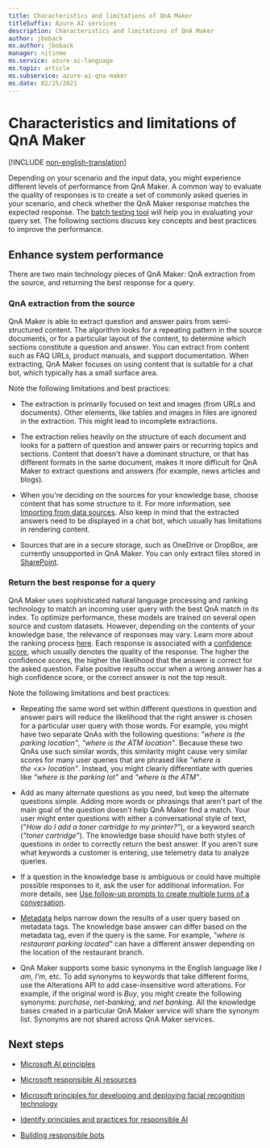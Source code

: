 ```yaml
---
title: Characteristics and limitations of QnA Maker
titleSuffix: Azure AI services
description: Characteristics and limitations of QnA Maker
author: jboback
ms.author: jboback
manager: nitinme
ms.service: azure-ai-language
ms.topic: article
ms.subservice: azure-ai-qna-maker
ms.date: 02/25/2021
---
```


# Characteristics and limitations of QnA Maker

[!INCLUDE [non-english-translation](/azure/ai-foundry/responsible-ai/includes/non-english-translation.md)]

Depending on your scenario and the input data, you might experience different levels of performance from QnA Maker. A common way to evaluate the quality of responses is to create a set of commonly asked queries in your scenario, and check whether the QnA Maker response matches the expected response. The [batch testing tool](/azure/ai-services/qnamaker/reference-tsv-format-batch-testing) will help you in evaluating your query set. The following sections discuss key concepts and best practices to improve the performance.

## Enhance system performance 

There are two main technology pieces of QnA Maker: QnA extraction from the source, and returning the best response for a query.

### QnA extraction from the source

QnA Maker is able to extract question and answer pairs from semi-structured content. The
algorithm looks for a repeating pattern in the source documents, or for a particular layout of the content, to determine which sections constitute a question and answer. You can extract from content such as FAQ URLs, product manuals, and support documentation. When extracting, QnA Maker focuses on using content that is suitable for a chat bot, which typically has a small surface area.

Note the following limitations and best practices:

- The extraction is primarily focused on text and images (from URLs and documents). Other elements, like tables and images in files are ignored in the extraction. This might lead to incomplete extractions.

- The extraction relies heavily on the structure of each document and looks for a pattern of question and answer pairs or recurring topics and sections. Content that doesn't have a dominant structure, or that has different formats in the same document, makes it more difficult for QnA Maker to extract questions and answers (for example, news articles and blogs).

- When you're deciding on the sources for your knowledge base, choose content that has some structure to it. For more information, see [Importing from data sources](/azure/ai-services/qnamaker/concepts/data-sources-and-content). Also keep in mind that the extracted answers need to be displayed in a chat bot, which usually has limitations in rendering content.

- Sources that are in a secure storage, such as OneDrive or DropBox, are currently unsupported in QnA Maker. You can only extract files stored in [SharePoint](/azure/ai-services/qnamaker/how-to/add-sharepoint-datasources).

### Return the best response for a query

QnA Maker uses sophisticated natural language processing and ranking technology to match an incoming user query with the best QnA match in its index. To optimize performance, these models are trained on several open source and custom datasets. However, depending on the contents of your knowledge base, the relevance of responses may vary. Learn more about the ranking process [here](/azure/ai-services/qnamaker/concepts/query-knowledge-base?tabs=v1). Each response is associated with a [confidence score](/azure/ai-services/qnamaker/concepts/confidence-score), which usually denotes the quality of the response. The higher the confidence scores, the higher the likelihood that the answer is correct for the asked question. False positive results occur when a wrong answer has a high confidence score, or the correct answer is not the top result.

Note the following limitations and best practices:

- Repeating the same word set within different questions in question and answer pairs will reduce the likelihood that the right answer is chosen for a particular user query with those words. For example, you might have two separate QnAs with the following questions: *"where is the parking location"*, *"where is the ATM location"*. Because these two QnAs use such similar words, this similarity might cause very similar scores for many user queries that are phrased like *\"where is the *\<x\>* location\"*. Instead, you might clearly differentiate with queries like *\"where is the parking lot\"* and *\"where is the ATM\"*. 

- Add as many alternate questions as you need, but keep the alternate questions simple. Adding more words or phrasings that aren't part of the main goal of the question doesn't help QnA Maker
find a match. Your user might enter questions with either a conversational style of text, ("*How do I add a toner cartridge to my printer?"*), or a keyword search (*"toner cartridge"*). The knowledge base should have both styles of questions in order to correctly return the best answer. If you aren't sure what keywords a customer is entering, use telemetry data to analyze queries.

- If a question in the knowledge base is ambiguous or could have multiple possible responses to it, ask the user for additional information. For more details, see [Use follow-up prompts to create multiple turns of a conversation](/azure/ai-services/qnamaker/how-to/multi-turn).

- [Metadata](/azure/ai-services/qnamaker/how-to/edit-knowledge-base) helps narrow down the results of a user query based on metadata tags. The knowledge base answer can differ based on the metadata tag, even if the query is the same. For example, *\"where is restaurant parking located\"* can have a different answer depending on the location of the restaurant branch.

- QnA Maker supports some basic synonyms in the English language like *I am*, *I'm*, etc. To add synonyms to keywords that take different forms, use the Alterations API to add case-insensitive word alterations. For example, if the original word is *Buy*, you might create the following synonyms: *purchase*, *net-banking*, and *net banking*. All the knowledge bases created in a particular QnA Maker service will share the synonym list. Synonyms are not shared across QnA Maker services.

## Next steps

* [Microsoft AI principles](https://www.microsoft.com/ai/responsible-ai)

* [Microsoft responsible AI resources](https://www.microsoft.com/ai/responsible-ai-resources)

* [Microsoft principles for developing and deploying facial recognition technology](https://blogs.microsoft.com/wp-content/uploads/prod/sites/5/2018/12/MSFT-Principles-on-Facial-Recognition.pdf)

* [Identify principles and practices for responsible AI](/training/paths/responsible-ai-business-principles/)

* [Building responsible bots](https://www.microsoft.com/research/uploads/prod/2018/11/Bot_Guidelines_Nov_2018.pdf)
